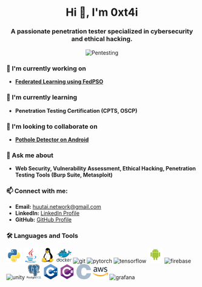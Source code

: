<h1 align="center">Hi 👋, I'm 0xt4i</h1>
<h3 align="center">A passionate penetration tester specialized in cybersecurity and ethical hacking.</h3>

<p align="center">
  <img align="center" width="600" alt="Pentesting" src="https://cdn.dribbble.com/userupload/22553452/file/original-bef4c9d5b9e203e1595b4caee2cb1008.gif" />
</p>

### 🚀 I'm currently working on
- [**Federated Learning using FedPSO**](https://github.com/0xt4i/flower-fedpso-strategy)

### 🌱 I'm currently learning
- **Penetration Testing Certification (CPTS, OSCP)**

### 🤝 I'm looking to collaborate on
- [**Pothole Detector on Android**](https://github.com/thkinh/Pothole-Detector)

### 💬 Ask me about
- **Web Security, Vulnerability Assessment, Ethical Hacking, Penetration Testing Tools (Burp Suite, Metasploit)**

### 📫 Connect with me:
- **Email:** huutai.network@gmail.com
- **LinkedIn:** [LinkedIn Profile](https://www.linkedin.com/in/huut4i/)
- **GitHub:** [GitHub Profile](https://github.com/0xt4i)

### 🛠 Languages and Tools
<p align="left">
  <img src="https://raw.githubusercontent.com/devicons/devicon/master/icons/python/python-original.svg" alt="python" width="40" height="40" />
  <img src="https://raw.githubusercontent.com/devicons/devicon/master/icons/java/java-original.svg" alt="java" width="40" height="40" />
  <img src="https://raw.githubusercontent.com/devicons/devicon/master/icons/linux/linux-original.svg" alt="linux" width="40" height="40" />
  <img src="https://raw.githubusercontent.com/devicons/devicon/master/icons/docker/docker-original-wordmark.svg" alt="docker" width="40" height="40" />
  <img src="https://www.vectorlogo.zone/logos/git-scm/git-scm-icon.svg" alt="git" width="40" height="40" />
  <img src="https://www.vectorlogo.zone/logos/pytorch/pytorch-icon.svg" alt="pytorch" width="40" height="40" />
  <img src="https://www.vectorlogo.zone/logos/tensorflow/tensorflow-icon.svg" alt="tensorflow" width="40" height="40" />
  <img src="https://raw.githubusercontent.com/devicons/devicon/master/icons/android/android-original-wordmark.svg" alt="android" width="40" height="40" />
  <img src="https://www.vectorlogo.zone/logos/firebase/firebase-icon.svg" alt="firebase" width="40" height="40" />
  <img src="https://www.vectorlogo.zone/logos/unity3d/unity3d-icon.svg" alt="unity" width="40" height="40" />
  <img src="https://raw.githubusercontent.com/devicons/devicon/master/icons/postgresql/postgresql-original-wordmark.svg" alt="postgresql" width="40" height="40" />
  <img src="https://raw.githubusercontent.com/devicons/devicon/master/icons/cplusplus/cplusplus-original.svg" alt="cplusplus" width="40" height="40" />
  <img src="https://raw.githubusercontent.com/devicons/devicon/master/icons/csharp/csharp-original.svg" alt="csharp" width="40" height="40" />
  <img src="https://raw.githubusercontent.com/devicons/devicon/master/icons/c/c-original.svg" alt="c" width="40" height="40" />
  <img src="https://raw.githubusercontent.com/devicons/devicon/master/icons/amazonwebservices/amazonwebservices-original-wordmark.svg" alt="aws" width="40" height="40" />
  <img src="https://www.vectorlogo.zone/logos/grafana/grafana-icon.svg" alt="grafana" width="40" height="40" />
</p>
